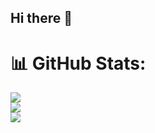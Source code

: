 
## Hi there 👋

# 📊 GitHub Stats:
![](https://github-readme-stats.vercel.app/api?username=nandiniiph&theme=dark&hide_border=false&include_all_commits=false&count_private=false)<br/>
![](https://github-readme-streak-stats.herokuapp.com/?user=nandiniiph&theme=dark&hide_border=false)<br/>
![](https://github-readme-stats.vercel.app/api/top-langs/?username=nandiniiph&theme=dark&hide_border=false&include_all_commits=false&count_private=false&layout=compact)

<!-- Proudly created with GPRM ( https://gprm.itsvg.in ) -->

